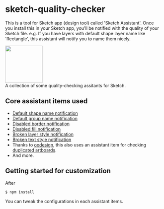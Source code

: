 # sketch-quality-checker

This is a tool for Sketch app (design tool) called 'Sketch Assistant'.
Once you install this in your Sketch app, you'll be notified with the quality of your Sketch file.
e.g. If you have layers with default shape layer name like 'Rectangle', this assistant will notify you to name them nicely.

<img src=https://zigzag.is/sketchassistant/icon.png width="120px" height="120px"> <br/>A collection of some quality-checking assitants for Sketch.


## Core assistant items used
- [Default shape name notification](https://github.com/sketch-hq/sketch-assistants/tree/main/assistants/core/src/rules/name-pattern-shapes)
- [Default group name notification](https://github.com/sketch-hq/sketch-assistants/tree/main/assistants/core/src/rules/name-pattern-groups)
- [Disabled border notification](https://github.com/sketch-hq/sketch-assistants/tree/main/assistants/core/src/rules/borders-no-disabled)
- [Disabled fill notification](https://github.com/sketch-hq/sketch-assistants/tree/main/assistants/core/src/rules/fills-no-disabled)
- [Broken layer style notification](https://github.com/sketch-hq/sketch-assistants/tree/main/assistants/core/src/rules/layer-styles-no-dirty)
- [Broken text style notification](https://github.com/sketch-hq/sketch-assistants/tree/main/assistants/core/src/rules/text-styles-no-dirty)
- Thanks to [oodesign](https://github.com/oodesign), this also uses an assistant item for checking [duplicated artboards](https://github.com/oodesign/duplicates-assistant).
- And more.

## Getting started for customization

After
```
$ npm install
```
You can tweak the configurations in each assistant items.
